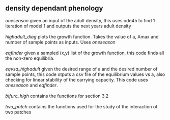 ## density dependant phenology
*oneseason* given an input of the adult density, this uses ode45 to find 1 iteration of model 1 and outputs the next years adult density<br /><br />
*highadult_diag* plots the growth function. Takes the value of a, Amax and number of sample points as inputs. Uses *oneseason*<br /><br />
*eqfinder* given a sampled (x,y) list of the growth function, this code finds all the non-zero equilibria. <br /><br />
*eqvsa_highadult* given the desired range of a and the desired number of sample points, this code otputs a csv file of the equilibrium values vs a, also checking for linear stability of the carrying capacity. This code uses *oneseason* and *eqfinder*. <br /><br />
*bifurc_high* contains the functions for section 3.2<br /><br />
*two_patch* contains the functions used for the study of the interaction of two patches
